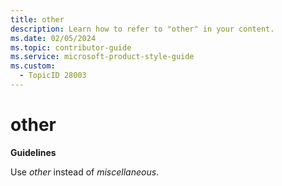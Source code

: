 ```yaml
---
title: other
description: Learn how to refer to "other" in your content.
ms.date: 02/05/2024
ms.topic: contributor-guide
ms.service: microsoft-product-style-guide
ms.custom:
  - TopicID 28003
---
```



# other

**Guidelines**

Use *other* instead of *miscellaneous*.

